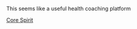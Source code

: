 This seems like a useful health coaching platform

[Core Spirit](https://corespirit.com/auth/login?redir=%2Fuser%2Fupgrade%3Fmode%3Dpractitioner&tag=promo-1&utm_source=brevo&utm_campaign=Interested+Practitioners+1+B&utm_medium=email)